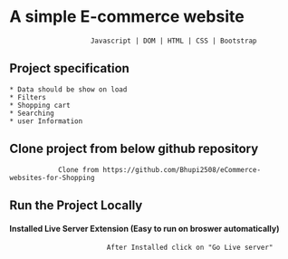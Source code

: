 # A simple E-commerce website

                        Javascript | DOM | HTML | CSS | Bootstrap

## Project specification
    * Data should be show on load
    * Filters
    * Shopping cart
    * Searching
    * user Information


## Clone project from below github repository

                Clone from https://github.com/Bhupi2508/eCommerce-websites-for-Shopping

## Run the Project Locally
#### Installed Live Server Extension (Easy to run on broswer automatically)

                            After Installed click on "Go Live server"

